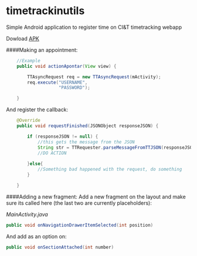 # timetrackinutils
Simple Android application to register time on CI&amp;T timetracking webapp

Dowload [APK](https://github.com/paulocn/timetrackinutils/blob/master/app/deploy/app-debug.apk?raw=true)

####Making an appointment:
```java
    //Example
    public void actionApontar(View view) {

        TTAsyncRequest req = new TTAsyncRequest(mActivity);
        req.execute("USERNAME",
                    "PASSWORD");

    }
```

And register the callback:
```java
    @Override
    public void requestFinished(JSONObject responseJSON) {

        if (responseJSON != null) {
            //this gets the message from the JSON
            String str = TTRequester.parseMessageFromTTJSON(responseJSON);
            //DO ACTION
    
        }else{
            //Something bad happened with the request, do something
        }

    }
```

####Adding a new fragment:
Add a new fragment on the layout and make sure its called here (the last two are currently placeholders):

*MainActivity.java*
```java
public void onNavigationDrawerItemSelected(int position)
```
And add as an option on: 
```java
public void onSectionAttached(int number)
```
